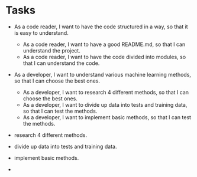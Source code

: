 


# Tasks

- As a code reader, I want to have the code structured in a way, so that it is easy to understand.
    - As a code reader, I want to have a good README.md, so that I can understand the project.
    - As a code reader, I want to have the code divided into modules, so that I can understand the code.



- As a developer, I want to understand various machine learning methods, so that I can choose the best ones.
    - As a developer, I want to research 4 different methods, so that I can choose the best ones.
    - As a developer, I want to divide up data into tests and training data, so that I can test the methods.
    - As a developer, I want to implement basic methods, so that I can test the methods.

- research 4 different methods.
- divide up data into tests and training data.
- implement basic methods.


-
